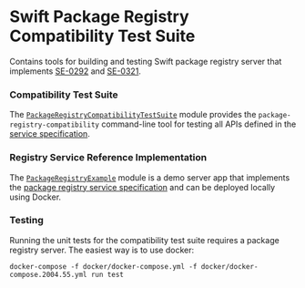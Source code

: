 # Swift Package Registry Compatibility Test Suite

Contains tools for building and testing Swift package registry server that implements
[SE-0292](https://github.com/apple/swift-evolution/blob/main/proposals/0292-package-registry-service.md) and [SE-0321](https://github.com/apple/swift-evolution/blob/main/proposals/0321-package-registry-publish.md).

### Compatibility Test Suite

The [`PackageRegistryCompatibilityTestSuite`](./Sources/PackageRegistryCompatibilityTestSuite) module provides the
`package-registry-compatibility` command-line tool for testing all APIs defined in the 
[service specification](https://github.com/apple/swift-package-manager/blob/main/Documentation/Registry.md).

### Registry Service Reference Implementation

The [`PackageRegistryExample`](./Sources/PackageRegistryExample) module is a demo server app that implements the
[package registry service specification](https://github.com/apple/swift-package-manager/blob/main/Documentation/Registry.md) and can be
deployed locally using Docker.

### Testing

Running the unit tests for the compatibility test suite requires a package registry server. The easiest way is to use docker:

```
docker-compose -f docker/docker-compose.yml -f docker/docker-compose.2004.55.yml run test
```

